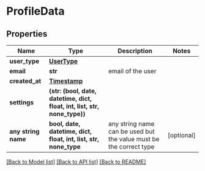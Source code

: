 # ProfileData


## Properties
Name | Type | Description | Notes
------------ | ------------- | ------------- | -------------
**user_type** | [**UserType**](UserType.md) |  | 
**email** | **str** | email of the user | 
**created_at** | [**Timestamp**](Timestamp.md) |  | 
**settings** | **{str: (bool, date, datetime, dict, float, int, list, str, none_type)}** |  | 
**any string name** | **bool, date, datetime, dict, float, int, list, str, none_type** | any string name can be used but the value must be the correct type | [optional]

[[Back to Model list]](../README.md#documentation-for-models) [[Back to API list]](../README.md#documentation-for-api-endpoints) [[Back to README]](../README.md)


